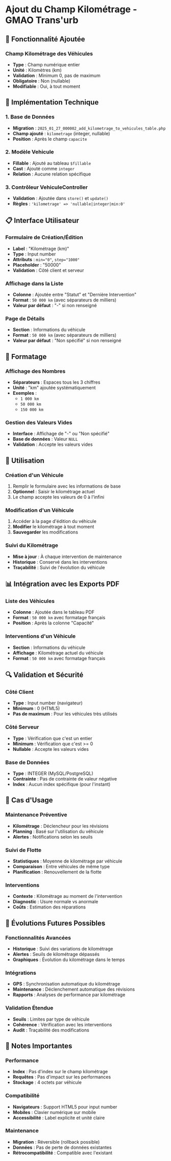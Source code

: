 # Ajout du Champ Kilométrage - GMAO Trans'urb

## 🎯 Fonctionnalité Ajoutée

### **Champ Kilométrage des Véhicules**
- **Type** : Champ numérique entier
- **Unité** : Kilomètres (km)
- **Validation** : Minimum 0, pas de maximum
- **Obligatoire** : Non (nullable)
- **Modifiable** : Oui, à tout moment

## 🔧 Implémentation Technique

### 1. **Base de Données**
- **Migration** : `2025_01_27_000002_add_kilometrage_to_vehicules_table.php`
- **Champ ajouté** : `kilometrage` (integer, nullable)
- **Position** : Après le champ `capacite`

### 2. **Modèle Vehicule**
- **Fillable** : Ajouté au tableau `$fillable`
- **Cast** : Ajouté comme `integer`
- **Relation** : Aucune relation spécifique

### 3. **Contrôleur VehiculeController**
- **Validation** : Ajoutée dans `store()` et `update()`
- **Règles** : `'kilometrage' => 'nullable|integer|min:0'`

## 📋 Interface Utilisateur

### **Formulaire de Création/Édition**
- **Label** : "Kilométrage (km)"
- **Type** : Input number
- **Attributs** : `min="0"`, `step="1000"`
- **Placeholder** : "50000"
- **Validation** : Côté client et serveur

### **Affichage dans la Liste**
- **Colonne** : Ajoutée entre "Statut" et "Dernière Intervention"
- **Format** : `50 000 km` (avec séparateurs de milliers)
- **Valeur par défaut** : "-" si non renseigné

### **Page de Détails**
- **Section** : Informations du véhicule
- **Format** : `50 000 km` (avec séparateurs de milliers)
- **Valeur par défaut** : "Non spécifié" si non renseigné

## 🎨 Formatage

### **Affichage des Nombres**
- **Séparateurs** : Espaces tous les 3 chiffres
- **Unité** : "km" ajoutée systématiquement
- **Exemples** : 
  - `1 000 km`
  - `50 000 km`
  - `150 000 km`

### **Gestion des Valeurs Vides**
- **Interface** : Affichage de "-" ou "Non spécifié"
- **Base de données** : Valeur `NULL`
- **Validation** : Accepte les valeurs vides

## 🚀 Utilisation

### **Création d'un Véhicule**
1. Remplir le formulaire avec les informations de base
2. **Optionnel** : Saisir le kilométrage actuel
3. Le champ accepte les valeurs de 0 à l'infini

### **Modification d'un Véhicule**
1. Accéder à la page d'édition du véhicule
2. **Modifier** le kilométrage à tout moment
3. **Sauvegarder** les modifications

### **Suivi du Kilométrage**
- **Mise à jour** : À chaque intervention de maintenance
- **Historique** : Conservé dans les interventions
- **Traçabilité** : Suivi de l'évolution du véhicule

## 📊 Intégration avec les Exports PDF

### **Liste des Véhicules**
- **Colonne** : Ajoutée dans le tableau PDF
- **Format** : `50 000 km` avec formatage français
- **Position** : Après la colonne "Capacité"

### **Interventions d'un Véhicule**
- **Section** : Informations du véhicule
- **Affichage** : Kilométrage actuel du véhicule
- **Format** : `50 000 km` avec formatage français

## 🔍 Validation et Sécurité

### **Côté Client**
- **Type** : Input number (navigateur)
- **Minimum** : 0 (HTML5)
- **Pas de maximum** : Pour les véhicules très utilisés

### **Côté Serveur**
- **Type** : Vérification que c'est un entier
- **Minimum** : Vérification que c'est >= 0
- **Nullable** : Accepte les valeurs vides

### **Base de Données**
- **Type** : INTEGER (MySQL/PostgreSQL)
- **Contrainte** : Pas de contrainte de valeur négative
- **Index** : Aucun index spécifique (pour l'instant)

## 🎯 Cas d'Usage

### **Maintenance Préventive**
- **Kilométrage** : Déclencheur pour les révisions
- **Planning** : Basé sur l'utilisation du véhicule
- **Alertes** : Notifications selon les seuils

### **Suivi de Flotte**
- **Statistiques** : Moyenne de kilométrage par véhicule
- **Comparaison** : Entre véhicules de même type
- **Planification** : Renouvellement de la flotte

### **Interventions**
- **Contexte** : Kilométrage au moment de l'intervention
- **Diagnostic** : Usure normale vs anormale
- **Coûts** : Estimation des réparations

## 🔮 Évolutions Futures Possibles

### **Fonctionnalités Avancées**
- **Historique** : Suivi des variations de kilométrage
- **Alertes** : Seuils de kilométrage dépassés
- **Graphiques** : Évolution du kilométrage dans le temps

### **Intégrations**
- **GPS** : Synchronisation automatique du kilométrage
- **Maintenance** : Déclenchement automatique des révisions
- **Rapports** : Analyses de performance par kilométrage

### **Validation Étendue**
- **Seuils** : Limites par type de véhicule
- **Cohérence** : Vérification avec les interventions
- **Audit** : Traçabilité des modifications

## 📝 Notes Importantes

### **Performance**
- **Index** : Pas d'index sur le champ kilométrage
- **Requêtes** : Pas d'impact sur les performances
- **Stockage** : 4 octets par véhicule

### **Compatibilité**
- **Navigateurs** : Support HTML5 pour input number
- **Mobiles** : Clavier numérique sur mobile
- **Accessibilité** : Label explicite et unité claire

### **Maintenance**
- **Migration** : Réversible (rollback possible)
- **Données** : Pas de perte de données existantes
- **Rétrocompatibilité** : Compatible avec l'existant



